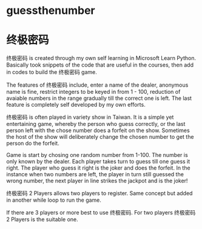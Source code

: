 # guessthenumber
# 终极密码

终极密码 is created through my own self learning in Microsoft Learn Python. Basically took snippets of the code that are useful in the courses, then add in codes to build the 终极密码
game.

The features of 终极密码 include, enter a name of the dealer, anonymous name is fine, restrict integers to be keyed in from 1 - 100, reduction of avaiable numbers in the range 
gradually till the correct one is left. The last feature is completely self developed by my own efforts.

终极密码 is often played in variety show in Taiwan. It is a simple yet entertaining game, whereby the person who guess correctly, or the last person left with the chose number
does a forfeit on the show. Sometimes the host of the show will deliberately change the chosen number to get the person do the forfeit.

Game is start by chosing one random number from 1-100. The number is only known by the dealer.
Each player takes turn to guess till one guess it right. The player who guess it right is the joker and does the forfeit. 
In the instance when two numbers are left, the player in turn still guessed the wrong number, the next player in line strikes
the jackpot and is the joker!


 终极密码 2 Players allows two players to register. Same concept but added in another while loop to run the game.
 
 If there are 3 players or more best to use 终极密码. For two players 终极密码 2 Players is the suitable one.
